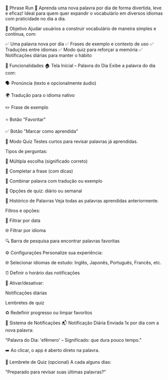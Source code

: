 📱 Phrase Run
🧠 Aprenda uma nova palavra por dia de forma divertida, leve e eficaz!
Ideal para quem quer expandir o vocabulário em diversos idiomas com praticidade no dia a dia.

🎯 Objetivo
Ajudar usuários a construir vocabulário de maneira simples e contínua, com:

✅ Uma palavra nova por dia
✅ Frases de exemplo e contexto de uso
✅ Traduções entre idiomas
✅ Modo quiz para reforçar a memória
✅ Notificações diárias para manter o hábito

🧩 Funcionalidades
🏠 Tela Inicial – Palavra do Dia
Exibe a palavra do dia com:

🗣️ Pronúncia (texto e opcionalmente áudio)

🌍 Tradução para o idioma nativo

✏️ Frase de exemplo

⭐ Botão "Favoritar"

✅ Botão "Marcar como aprendida"

🧠 Modo Quiz
Testes curtos para revisar palavras já aprendidas.

Tipos de perguntas:

🔘 Múltipla escolha (significado correto)

🔡 Completar a frase (com dicas)

🔄 Combinar palavra com tradução ou exemplo

📅 Opções de quiz: diário ou semanal

📜 Histórico de Palavras
Veja todas as palavras aprendidas anteriormente.

Filtros e opções:

📆 Filtrar por data

🌐 Filtrar por idioma

🔍 Barra de pesquisa para encontrar palavras favoritas

⚙️ Configurações
Personalize sua experiência:

🌐 Selecionar idiomas de estudo: Inglês, Japonês, Português, Francês, etc.

⏰ Definir o horário das notificações

🔔 Ativar/desativar:

Notificações diárias

Lembretes de quiz

♻️ Redefinir progresso ou limpar favoritos

🔔 Sistema de Notificações
📬 Notificação Diária
Enviada 1x por dia com a nova palavra:

"Palavra do Dia: 'efêmero' – Significado: que dura pouco tempo."

➡️ Ao clicar, o app é aberto direto na palavra.

🧪 Lembrete de Quiz (opcional)
A cada alguns dias:

"Preparado para revisar suas últimas palavras?"

